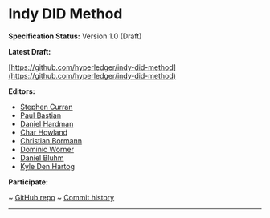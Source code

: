 Indy DID Method
==================

**Specification Status:** Version 1.0 (Draft)

**Latest Draft:**

  [https://github.com/hyperledger/indy-did-method](https://github.com/hyperledger/indy-did-method)

**Editors:**

- [Stephen Curran](https://github.com/swcurran)
- [Paul Bastian](https://github.com/paulbastian)
- [Daniel Hardman](https://github.com/dhh1128)
- [Char Howland](https://github.com/cjhowland)
- [Christian Bormann](https://github.com/c2bo)
- [Dominic Wörner](https://github.com/domwoe)
- [Daniel Bluhm](https://github.com/dbluhm)
- [Kyle Den Hartog](https://github.com/kdenhartog)

<!-- -->

**Participate:**

~ [GitHub repo](https://github.com/hyperledger/indy-did-method)
~ [Commit history](https://github.com/hyperledger/indy-did-method/commits/main)

------------------------------------
